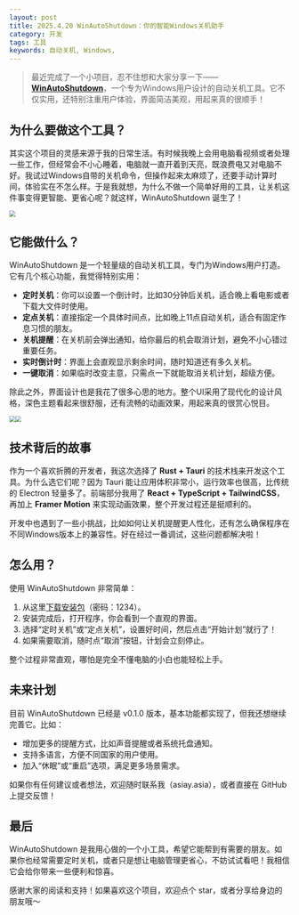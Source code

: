 ```yaml
---
layout: post
title: 2025.4.20 WinAutoShutdown：你的智能Windows关机助手
category: 开发
tags: 工具 
keywords: 自动关机, Windows,
---
```


> 最近完成了一个小项目，忍不住想和大家分享一下——[**WinAutoShutdown**](https://github.com/CurtisYan/winautoshutdown)，一个专为Windows用户设计的自动关机工具。它不仅实用，还特别注重用户体验，界面简洁美观，用起来真的很顺手！

## 为什么要做这个工具？

其实这个项目的灵感来源于我的日常生活。有时候我晚上会用电脑看视频或者处理一些工作，但经常会不小心睡着，电脑就一直开着到天亮，既浪费电又对电脑不好。我试过Windows自带的关机命令，但操作起来太麻烦了，还要手动计算时间，体验实在不怎么样。于是我就想，为什么不做一个简单好用的工具，让关机这件事变得更智能、更省心呢？就这样，WinAutoShutdown 诞生了！

<img src="https://curtisyan.oss-cn-shenzhen.aliyuncs.com/img/no_important/202504201737359.jpg" style="zoom:67%;" />

## 它能做什么？

WinAutoShutdown 是一个轻量级的自动关机工具，专门为Windows用户打造。它有几个核心功能，我觉得特别实用：

- **定时关机**：你可以设置一个倒计时，比如30分钟后关机，适合晚上看电影或者下载大文件时使用。
- **定点关机**：直接指定一个具体时间点，比如晚上11点自动关机，适合有固定作息习惯的朋友。
- **关机提醒**：在关机前会弹出通知，给你最后的机会取消计划，避免不小心错过重要任务。
- **实时倒计时**：界面上会直观显示剩余时间，随时知道还有多久关机。
- **一键取消**：如果临时改变主意，只需点一下就能取消关机计划，超级方便。

除此之外，界面设计也是我花了很多心思的地方。整个UI采用了现代化的设计风格，深色主题看起来很舒服，还有流畅的动画效果，用起来真的很赏心悦目。

<img src="https://curtisyan.oss-cn-shenzhen.aliyuncs.com/img/no_important/202504201740981.jpg" style="zoom: 67%;" /><img src="https://curtisyan.oss-cn-shenzhen.aliyuncs.com/img/no_important/202504201740193.jpg" style="zoom:67%;" />

## 技术背后的故事

作为一个喜欢折腾的开发者，我这次选择了 **Rust + Tauri** 的技术栈来开发这个工具。为什么选它们呢？因为 Tauri 能让应用体积非常小，运行效率也很高，比传统的 Electron 轻量多了。前端部分我用了 **React + TypeScript + TailwindCSS**，再加上 **Framer Motion** 来实现动画效果，整个开发过程还是挺顺利的。

开发中也遇到了一些小挑战，比如如何让关机提醒更人性化，还有怎么确保程序在不同Windows版本上的兼容性。好在经过一番调试，这些问题都解决啦！

## 怎么用？

使用 WinAutoShutdown 非常简单：

1. 从这里[下载安装包](https://curtisyan.lanzn.com/ioLsy2q0kw9a)（密码：1234）。
2. 安装完成后，打开程序，你会看到一个直观的界面。
3. 选择“定时关机”或“定点关机”，设置好时间，然后点击“开始计划”就行了！
4. 如果需要取消，随时点“取消”按钮，计划会立刻停止。

整个过程非常直观，哪怕是完全不懂电脑的小白也能轻松上手。

## 未来计划

目前 WinAutoShutdown 已经是 v0.1.0 版本，基本功能都实现了，但我还想继续完善它。比如：

- 增加更多的提醒方式，比如声音提醒或者系统托盘通知。
- 支持多语言，方便不同国家的用户使用。
- 加入“休眠”或“重启”选项，满足更多场景需求。

如果你有任何建议或者想法，欢迎随时联系我（asiay.asia），或者直接在 GitHub 上提交反馈！

## 最后

WinAutoShutdown 是我用心做的一个小工具，希望它能帮到有需要的朋友。如果你也经常需要定时关机，或者只是想让电脑管理更省心，不妨试试看吧！我相信它会给你带来一些便利和惊喜。

感谢大家的阅读和支持！如果喜欢这个项目，欢迎点个 star，或者分享给身边的朋友哦～